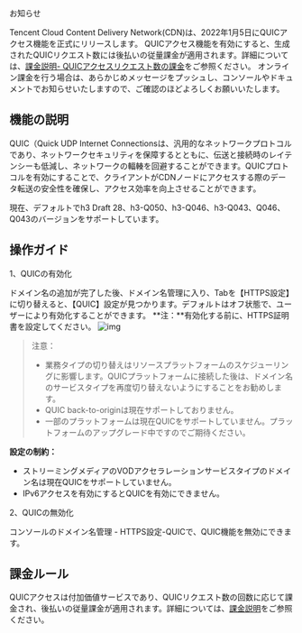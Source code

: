 お知らせ

Tencent Cloud Content Delivery Network(CDN)は、2022年1月5日にQUICアクセス機能を正式にリリースします。
QUICアクセス機能を有効にすると、生成されたQUICリクエスト数には後払いの従量課金が適用されます。詳細については、[課金説明- QUICアクセスリクエスト数の課金](https://intl.cloud.tencent.com/zh/document/product/228/2949)をご参照ください。
オンライン課金を行う場合は、あらかじめメッセージをプッシュし、コンソールやドキュメントでお知らせいたしますので、ご確認のほどよろしくお願いいたします。

## 機能の説明

QUIC（Quick UDP Internet Connectionsは、汎用的なネットワークプロトコルであり、ネットワークセキュリティを保障するとともに、伝送と接続時のレイテンシーも低減し、ネットワークの輻輳を回避することができます。QUICプロトコルを有効にすることで、クライアントがCDNノードにアクセスする際のデータ転送の安全性を確保し、アクセス効率を向上させることができます。

現在、デフォルトでh3 Draft 28、h3-Q050、h3-Q046、h3-Q043、Q046、Q043のバージョンをサポートしています。

## 操作ガイド

1、QUICの有効化

ドメイン名の追加が完了した後、ドメイン名管理に入り、Tabを【HTTPS設定】に切り替えると、【QUIC】設定が見つかります。デフォルトはオフ状態で、ユーザーにより有効化することができます。
**注：**有効化する前に、HTTPS証明書を設定してください。
![img](https://tva1.sinaimg.cn/large/008i3skNgy1gy2n1viwjjj30pf034t8t.jpg)

> 注意：
>
> - 業務タイプの切り替えはリソースプラットフォームのスケジューリングに影響します。QUICプラットフォームに接続した後は、ドメイン名のサービスタイプを再度切り替えないようにすることをお勧めします。
> - QUIC back-to-originは現在サポートしておりません。
> - 一部のプラットフォームは現在QUICをサポートしていません。プラットフォームのアップグレード中ですのでご期待ください。

**設定の制約：**

- ストリーミングメディアのVODアクセラレーションサービスタイプのドメイン名は現在QUICをサポートしていません。
- IPv6アクセスを有効にするとQUICを有効にできません。

2、QUICの無効化

コンソールのドメイン名管理 - HTTPS設定-QUICで、QUIC機能を無効にできます。

## 課金ルール

QUICアクセスは付加価値サービスであり、QUICリクエスト数の回数に応じて課金され、後払いの従量課金が適用されます。詳細については、[課金説明](https://intl.cloud.tencent.com/zh/document/product/228/2949)をご参照ください。